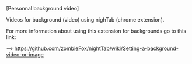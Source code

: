 [Personnal background video]

Videos for background (video) using nighTab (chrome extension).

For more information about using this extension for backgrounds go to this link:

==> https://github.com/zombieFox/nightTab/wiki/Setting-a-background-video-or-image

